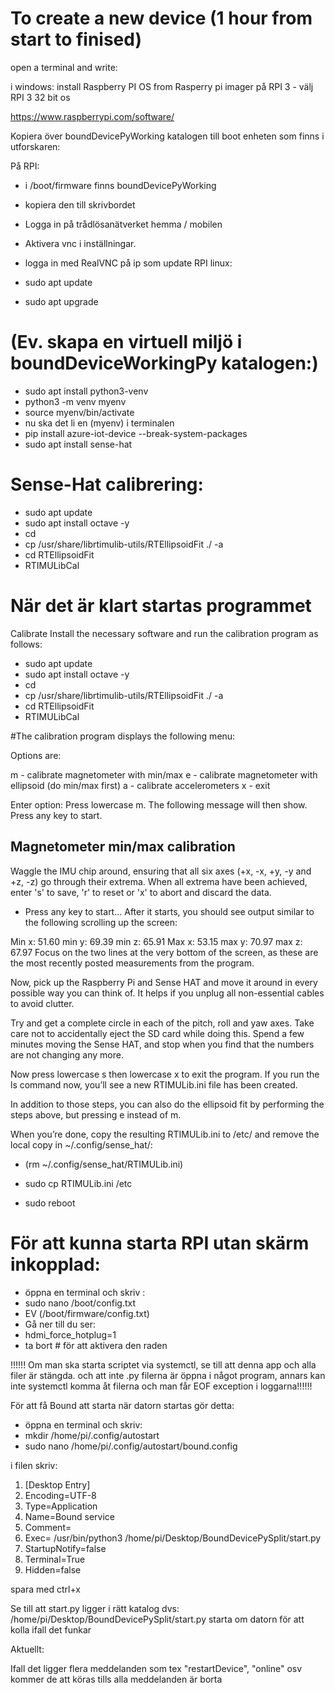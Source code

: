 # To create a new device (1 hour from start to finised)




open a terminal and write:

i windows:
install Raspberry PI OS from Rasperry pi imager
 på RPI 3 - välj RPI 3 32 bit os

https://www.raspberrypi.com/software/

Kopiera över boundDevicePyWorking katalogen till boot enheten som finns i utforskaren:

På RPI:

- i /boot/firmware finns boundDevicePyWorking
- kopiera den till skrivbordet

- Logga in på trådlösanätverket hemma / mobilen
- Aktivera vnc i inställningar.
- logga in med RealVNC på ip som 
update RPI linux:
- sudo apt update
- sudo apt upgrade

# (Ev. skapa en virtuell miljö i boundDeviceWorkingPy katalogen:)
- sudo apt install python3-venv
- python3 -m venv myenv
- source myenv/bin/activate
- nu ska det li en (myenv) i terminalen
- pip install azure-iot-device --break-system-packages
- sudo apt install sense-hat

#  Sense-Hat calibrering:

- sudo apt update
- sudo apt install octave -y
- cd
- cp /usr/share/librtimulib-utils/RTEllipsoidFit ./ -a
- cd RTEllipsoidFit
- RTIMULibCal

# När det är klart startas programmet
Calibrate
Install the necessary software and run the calibration program as follows:


- sudo apt update
- sudo apt install octave -y
- cd
- cp /usr/share/librtimulib-utils/RTEllipsoidFit ./ -a
- cd RTEllipsoidFit
- RTIMULibCal

#The calibration program displays the following menu:

Options are:

  m - calibrate magnetometer with min/max
  e - calibrate magnetometer with ellipsoid (do min/max first)
  a - calibrate accelerometers
  x - exit

Enter option:
Press lowercase m. The following message will then show. Press any key to start.

Magnetometer min/max calibration
-------------------------------
Waggle the IMU chip around, ensuring that all six axes
(+x, -x, +y, -y and +z, -z) go through their extrema.
When all extrema have been achieved, enter 's' to save, 'r' to reset
or 'x' to abort and discard the data.

- Press any key to start...
After it starts, you should see output similar to the following scrolling up the screen:

Min x:  51.60  min y:  69.39  min z:  65.91
Max x:  53.15  max y:  70.97  max z:  67.97
Focus on the two lines at the very bottom of the screen, as these are the most recently posted measurements from the program.

Now, pick up the Raspberry Pi and Sense HAT and move it around in every possible way you can think of. It helps if you unplug all non-essential cables to avoid clutter.

Try and get a complete circle in each of the pitch, roll and yaw axes. Take care not to accidentally eject the SD card while doing this. Spend a few minutes moving the Sense HAT, and stop when you find that the numbers are not changing any more.

Now press lowercase s then lowercase x to exit the program. If you run the ls command now, you’ll see a new RTIMULib.ini file has been created.

In addition to those steps, you can also do the ellipsoid fit by performing the steps above, but pressing e instead of m.

When you’re done, copy the resulting RTIMULib.ini to /etc/ and remove the local copy in ~/.config/sense_hat/:

- (rm ~/.config/sense_hat/RTIMULib.ini)
- sudo cp RTIMULib.ini /etc


- sudo reboot

# För att kunna starta RPI utan skärm inkopplad:
- öppna en terminal och skriv :
- sudo nano /boot/config.txt
- EV (/boot/firmware/config.txt)
- Gå ner till du ser:
- hdmi_force_hotplug=1
- ta bort # för att aktivera den raden



 !!!!!! Om man ska starta scriptet via systemctl, se till att denna app och alla filer är stängda. 
och att inte .py filerna är öppna i något program, annars kan inte systemctl 
 komma åt filerna och man får EOF exception i loggarna!!!!!!


För att få Bound att starta när datorn startas gör detta:
- öppna en terminal och skriv:
- mkdir /home/pi/.config/autostart
- sudo nano /home/pi/.config/autostart/bound.config

i filen skriv:

1. [Desktop Entry]
2. Encoding=UTF-8
3. Type=Application
4. Name=Bound service
5. Comment=
6. Exec= /usr/bin/python3 /home/pi/Desktop/BoundDevicePySplit/start.py
7. StartupNotify=false
8. Terminal=True
9. Hidden=false

spara med ctrl+x

Se till att start.py ligger i rätt katalog   dvs:  /home/pi/Desktop/BoundDevicePySplit/start.py
starta om datorn för att kolla ifall det funkar





Aktuellt:

Ifall det ligger flera meddelanden som tex "restartDevice", "online" osv kommer de att köras tills alla meddelanden är borta

